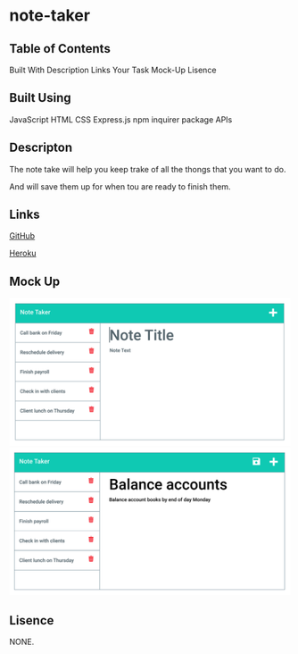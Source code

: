 # note-taker

## Table of Contents

Built With
Description
Links
Your Task
Mock-Up
Lisence

## Built Using

JavaScript
HTML
CSS
Express.js
npm 
inquirer package
APIs

## Descripton

The note take will help you keep trake of all the thongs that you want to do.

And will save them up for when tou are ready to finish them.


## Links

[GitHub](https://github.com/latifah2022/note-taker)

[Heroku](  )

## Mock Up

![Image](Assets/11-express-homework-demo-01.png)
![Image](Assets/11-express-homework-demo-02.png)

## Lisence

NONE.